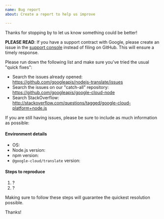 ```yaml
---
name: Bug report
about: Create a report to help us improve

---
```


Thanks for stopping by to let us know something could be better!

**PLEASE READ**: If you have a support contract with Google, please create an issue in the [support console](https://cloud.google.com/support/) instead of filing on GitHub. This will ensure a timely response.

Please run down the following list and make sure you've tried the usual "quick fixes":

  - Search the issues already opened: https://github.com/googleapis/nodejs-translate/issues
  - Search the issues on our "catch-all" repository: https://github.com/googleapis/google-cloud-node
  - Search StackOverflow: http://stackoverflow.com/questions/tagged/google-cloud-platform+node.js

If you are still having issues, please be sure to include as much information as possible:

#### Environment details

  - OS:
  - Node.js version:
  - npm version:
  - `@google-cloud/translate` version:

#### Steps to reproduce

  1. ?
  2. ?

Making sure to follow these steps will guarantee the quickest resolution possible.

Thanks!
